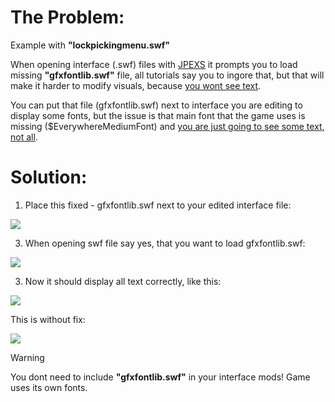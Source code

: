# The Problem:

Example with __"lockpickingmenu.swf"__
 
  When opening interface (.swf) files with [JPEXS](https://github.com/jindrapetrik/jpexs-decompiler)
it prompts you to load missing __"gfxfontlib.swf"__ file,
all tutorials say you to ingore that, but that will make it harder to modify visuals,
because <ins>you wont see text</ins>.
 
You can put that file (gfxfontlib.swf) next to interface you are editing to display some fonts, 
but the issue is that main font that the game uses is missing ($EverywhereMediumFont)
and <ins>you are just going to see some text, not all</ins>.
 
# Solution:

1. Place this fixed - gfxfontlib.swf
next to your edited interface file:

<img src="https://github.com/user-attachments/assets/3bbc2e4f-cc96-4ee8-9a92-812a6912d6b6" />
 
3. When opening swf file say yes, that you want to load gfxfontlib.swf:

<img src="https://github.com/user-attachments/assets/368935b5-8ece-471c-8e1c-57be4d5a5a4a" />
 
3. Now it should display all text correctly, like this:

<img src="https://github.com/user-attachments/assets/cef35838-074f-4cd7-8539-fea37f342433" />
 
This is without fix:

<img src="https://github.com/user-attachments/assets/aec443b3-867b-4f3f-bff5-601fffdd75ef" />

> [!WARNING]
> You dont need to include __"gfxfontlib.swf"__ in your interface mods!
> Game uses its own fonts.

